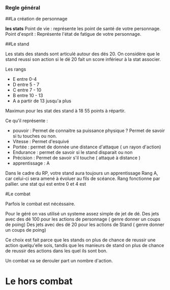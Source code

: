 ### Regle général

##La création de personnage

**les stats**
Point de vie : représente les point de santé de votre personnage.
Point d'esprit : Représente l'état de fatigue de votre personnage.


##Le stand

Les stats des stands sont articulé autour des dés 20.
On considère que le stand reussi son action si le dé 20 fait un score inférieur à la stat associer.

Les rangs

* E entre 0-4
* D entre 5 - 7
* C entre 7 - 10
* B entre 10 - 13
* A a partir de 13 jusqu'a plus

Maximun pour les stat des stand à 18 
55 points à répartir.

Ce qu'il représente :
* pouvoir : Permet de connaitre sa puissance physique ? Permet de savoir si tu touches ou non.
* Vitesse : Permet d'esquivé 
* Portée : permet de donnée une distance d'attaque ( un rayon d'action)
* Endurance : permet de savoir si le stand disparait ou non
* Précision : Permet de savoir s'il touche ( attaqué à distance )
* apprentissage : A

Dans le cadre du RP, votre stand aura toujours un apprentissage Rang A, car celui-ci sera amené à évoluer au fils de scéance.
Rang fonctionne par pallier.
une stat qui est entre 0 et 4 est 


#Le combat

Parfois le combat est nécéssaire. 

Pour le géré on vas utilisé un systeme assez simple de jet de dé.
Des jets avec des dé 100 pour les actions de personnage ( genre donner un coups de poing)
Des jets avec des dé 20 pour les actions de Stand ( genre donner un coups de poing)

Ce choix est fait parce que les stands on plus de chance de reussir une action quelqu'elle sois, tandis que les manieurs de stand on plus de chance de reussir des actions dans les quel ils sont bon.

Un combat va se derouler part un nombre d'action.




# Le hors combat


